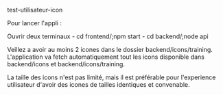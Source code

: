 test-utilisateur-icon


Pour lancer l'appli :

Ouvrir deux terminaux
	- cd frontend/;npm start
	- cd backend/;node api


Veillez a avoir au moins 2 icones dans le dossier backend/icons/training.
L'application va fetch automatiquement tout les icons disponible dans backend/icons et backend/icons/training.

La taille des icons n'est pas limité, mais il est préférable pour l'experience utilisateur d'avoir des icones de tailles identiques et convenable.
